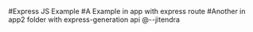 #Express JS Example
#A Example in app with express route 
#Another in app2 folder with express-generation api
@--jitendra
